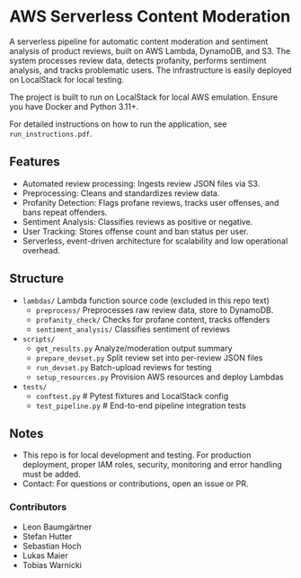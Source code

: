 # AWS Serverless Content Moderation
A serverless pipeline for automatic content moderation and sentiment analysis of product reviews, built on AWS Lambda, DynamoDB, and S3. The system processes review data, detects profanity, performs sentiment analysis, and tracks problematic users. The infrastructure is easily deployed on LocalStack for local testing.

The project is built to run on LocalStack for local AWS emulation. Ensure you have Docker and Python 3.11+.

For detailed instructions on how to run the application, see `run_instructions.pdf`.

## Features
- Automated review processing: Ingests review JSON files via S3.
- Preprocessing: Cleans and standardizes review data.
- Profanity Detection: Flags profane reviews, tracks user offenses, and bans repeat offenders.
- Sentiment Analysis: Classifies reviews as positive or negative.
- User Tracking: Stores offense count and ban status per user.
- Serverless, event-driven architecture for scalability and low operational overhead.

## Structure
- `lambdas/` Lambda function source code (excluded in this repo text)
  - `preprocess/` Preprocesses raw review data, store to DynamoDB.
  - `profanity_check/` Checks for profane content, tracks offenders
  - `sentiment_analysis/` Classifies sentiment of reviews
- `scripts/`
  - `get_results.py` Analyze/moderation output summary
  - `prepare_devset.py` Split review set into per-review JSON files
  - `run_devset.py` Batch-upload reviews for testing
  - `setup_resources.py` Provision AWS resources and deploy Lambdas 
- `tests/`
  - `conftest.py` # Pytest fixtures and LocalStack config
  - `test_pipeline.py` # End-to-end pipeline integration tests

## Notes
- This repo is for local development and testing. For production deployment, proper IAM roles, security, monitoring and error handling must be added.
- Contact: For questions or contributions, open an issue or PR.

### Contributors
- Leon Baumgärtner
- Stefan Hutter
- Sebastian Hoch
- Lukas Maier
- Tobias Warnicki

